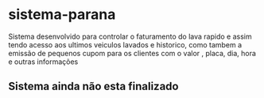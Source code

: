 # sistema-parana
Sistema desenvolvido para controlar o faturamento do lava rapido e assim tendo acesso aos ultimos veiculos lavados e historico, como tambem a emissão de pequenos cupom para os clientes com o valor , placa, dia, hora e outras informações


<h2>Sistema ainda não esta finalizado</h2>
